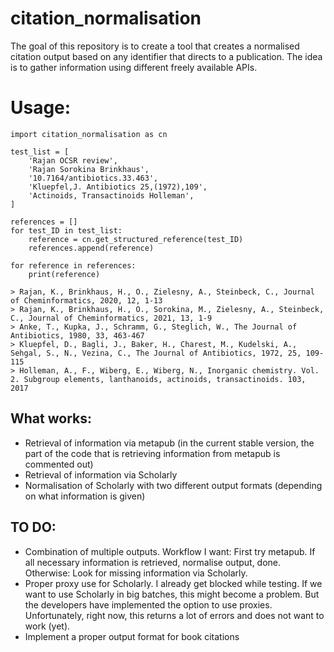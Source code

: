 # citation_normalisation
The goal of this repository is to create a tool that creates a normalised citation output based on any identifier that directs to a publication. The idea is to gather information using different freely available APIs.

# Usage:

```
import citation_normalisation as cn

test_list = [
    'Rajan OCSR review',
    'Rajan Sorokina Brinkhaus',
    '10.7164/antibiotics.33.463',
    'Kluepfel,J. Antibiotics 25,(1972),109',
    'Actinoids, Transactinoids Holleman',
]

references = []
for test_ID in test_list:
    reference = cn.get_structured_reference(test_ID)
    references.append(reference)
    
for reference in references:
    print(reference)
    
> Rajan, K., Brinkhaus, H., O., Zielesny, A., Steinbeck, C., Journal of Cheminformatics, 2020, 12, 1-13
> Rajan, K., Brinkhaus, H., O., Sorokina, M., Zielesny, A., Steinbeck, C., Journal of Cheminformatics, 2021, 13, 1-9
> Anke, T., Kupka, J., Schramm, G., Steglich, W., The Journal of Antibiotics, 1980, 33, 463-467
> Kluepfel, D., Bagli, J., Baker, H., Charest, M., Kudelski, A., Sehgal, S., N., Vezina, C., The Journal of Antibiotics, 1972, 25, 109-115
> Holleman, A., F., Wiberg, E., Wiberg, N., Inorganic chemistry. Vol. 2. Subgroup elements, lanthanoids, actinoids, transactinoids. 103, 2017
```
## What works:
- Retrieval of information via metapub (in the current stable version, the part of the code that is retrieving information from metapub is commented out)
- Retrieval of information via Scholarly
- Normalisation of Scholarly with two different output formats (depending on what information is given)

## TO DO:
- Combination of multiple outputs. Workflow I want: First try metapub. If all necessary information is retrieved, normalise output, done. Otherwise: Look for missing information via Scholarly.
- Proper proxy use for Scholarly. I already get blocked while testing. If we want to use Scholarly in big batches, this might become a problem. But the developers have implemented the option to use proxies. Unfortunately, right now, this returns a lot of errors and does not want to work (yet).
- Implement a proper output format for book citations
